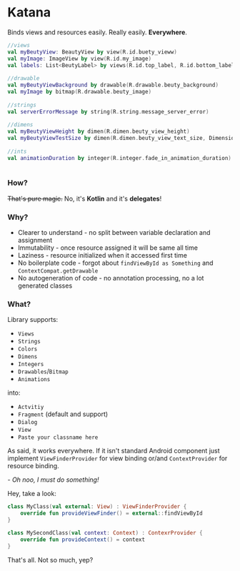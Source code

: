 # Katana

Binds views and resources easily. Really easily. **Everywhere**.

```kotlin
//views
val myBeutyView: BeautyView by view(R.id.buety_vieww)
val myImage: ImageView by view(R.id.my_image)
val labels: List<BeutyLabel> by views(R.id.top_label, R.id.bottom_label)
    
//drawable
val myBeutyViewBackground by drawable(R.drawable.beuty_background)
val myImage by bitmap(R.drawable.beuty_image)
    
//strings
val serverErrorMessage by string(R.string.message_server_error)
    
//dimens
val myBeutyViewHeight by dimen(R.dimen.beuty_view_height)
val myBeutyViewTestSize by dimen(R.dimen.beuty_view_text_size, DimensionType.SP)
    
//ints
val animationDuration by integer(R.integer.fade_in_animation_duration)
    
```

### How?
<s>That's pure magic.</s> No, it's **Kotlin** and it's **delegates**!

### Why?
- Clearer to understand - no split between variable declaration and assignment
- Immutability - once resource assigned it will be same all time
- Laziness - resource initialized when it accessed first time
- No boilerplate code - forgot about `findViewById as Something` and `ContextCompat.getDrawable`
- No autogeneration of code - no annotation processing, no a lot generated classes

### What?

Library supports:
- `Views`
- `Strings`
- `Colors`
- `Dimens`
- `Integers`
- `Drawables`/`Bitmap`
- `Animations`

into:
- `Actvitiy`
- `Fragment` (default and support)
- `Dialog`
- `View`
- `Paste your classname here`

As said, it works everywhere. If it isn't standard Android component just implement `ViewFinderProvider` for view binding or/and `ContextProvider` for resource binding.

_- Oh noo, I must do something!_

Hey, take a look:

```kotlin
class MyClass(val external: View) : ViewFinderProvider {
    override fun provideViewFinder() = external::findViewById
}

class MySecondClass(val context: Context) : ContexrProvider {
    override fun provideContext() = context
}
```

That's all. Not so much, yep?
